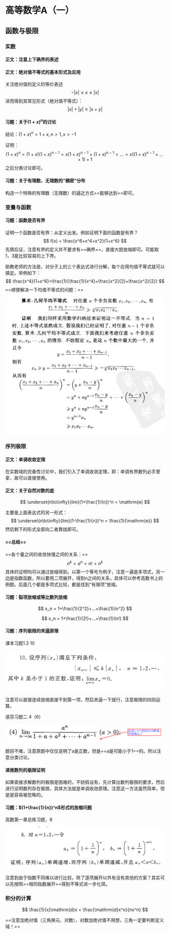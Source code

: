 # 高等数学A（一）

## 函数与极限

### 实数

#### 正文：注意上下确界的表述

#### 正文：绝对值不等式的基本形式及应用

关注绝对值的定义的等价表述
$$
-|x| \leq x \leq |x|
$$
进而得到其常见形式（绝对值不等式）：
$$
|x|+|y|\geq |x+y|
$$


#### 习题：关于$(1+x)^n$的讨论

结论：$(1+x)^n > 1+x,n>1, x>-1$

证明：
$$
(1+x)^n =(1+x)(1+x)^{n-1}=x(1+x)^{n-1}+(1+x)^{n-1}=...=x((1+x)^{n-1}+...+1)+1
$$
之后分类讨论即可。

#### 习题：关于有理数、无理数的“稠密”分布

构造一个特殊的有理数（无理数）的逼近方式==能够达到==即可。

### 变量与函数

#### 习题：函数是否有界

证明一个函数是否有界：从定义出发。例如证明下面的函数是有界？
$$
f(x) = \frac{x^6+x^4+x^2}{1+x^6}
$$
先猜后证，注意有界的定义并不要求有==确界==，直接大胆放缩即可。可能取1，3是比较容易的上下界。

助教老师的方法是，对分子上的三个表达式进行分解，每个应用均值不等式就可以搞定。举例如下：
$$
\frac{x^4}{1+x^6}=\frac{1}{\frac{1}{x^4}+\frac{x^2}{2}+\frac{x^2}{2}}
$$
==顺便解决一下均值不等式的问题：==

![image-20240927154445895](https://raw.githubusercontent.com/stur007/img/main/img/202501101718350.png)

### 序列极限

#### 正文：单调收敛定理

在实数域的完备性讨论中，我们引入了单调收敛定理，即：单调有界数列必手里拿，故可以直接使用。

#### 正文：关于自然对数的底

$$
\underset{n\to\infty}{lim}(1+\frac{1}{n})^n = \mathrm{e}
$$

主要是上面表达式的另一形式：
$$
\underset{n\to\infty}{lim}(1-\frac{1}{n})^n = \frac{1}{\mathrm{e}}
$$
然后剩下的形式全部向二者靠拢即可。

#### ==总结==

==各个量之间的收敛快慢之间的关系：==
$$
n^k <a^n <n!<n^k
$$
具体的证明均可以通过放缩得到。以第一个等号为例子，注意一遍是多项式，另一边是指数函数，所以要用二项展开，得到n之间的关系，具体可以参考高数书上的例题。后面几个都是多项式比较，都是找到“有限项”放缩。

#### 习题：裂项放缩或等比数列放缩

$$
x_n = 1+\frac{1}{2^2}+...+\frac{1}{n^2}
$$

$$
x_n = 1+\frac{1}{2!}+...+\frac{1}{n!}
$$

#### 习题：序列极限的夹逼原理

课本习题1.3 10

![image-20240927154736013](https://raw.githubusercontent.com/stur007/img/main/img/202501101718768.png)

注意可以直接连续放缩直接干到第一项，然后夹逼一下就行，注意极限的四则运算。

淑芬习题二 4（6）

![image-20240927155630500](https://raw.githubusercontent.com/stur007/img/main/img/202501101718663.png)

题目不难，注意原题中仅仅说明了a是正数，但是==a是可能小于1==的。所以注意分类讨论。

#### 递推数列的极限证明

如果直接求解数列的极限是困难的，不妨假设有，先计算出数列极限的要求，然后进行证明数列存在极限，具体方法就是单调收敛原理。注意这一方法虽然简单，但是是容易被忽略的。

#### 习题：$(1+\frac{1}{n})^n$形式的放缩问题

高数第一章总练习题，8

![image-20241006104954657](https://raw.githubusercontent.com/stur007/img/main/img/202501101718390.png)

注意到由于指数不同难以进行比较，除了逐项展开以外有没有其他的方案？其实可以先按照==相同指数展开==得到不等式进一步化简。

### 积分的计算

$$
\frac{1}{x}\mathrm{d}x = \frac{\mathrm{d}x^n}{nx^n}
$$

==注意加绝对值（三角换元、对数），对数加绝对值不用想，三角一定要判断定义域！==

